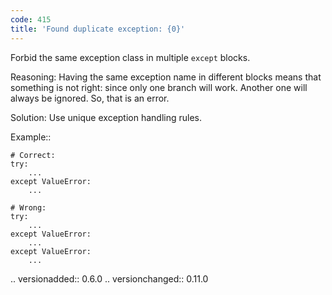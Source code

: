 ```yaml
---
code: 415
title: 'Found duplicate exception: {0}'
---
```



Forbid the same exception class in multiple ``except`` blocks.

Reasoning:
    Having the same exception name in different blocks means
    that something is not right: since only one branch will work.
    Another one will always be ignored. So, that is an error.

Solution:
    Use unique exception handling rules.

Example::

    # Correct:
    try:
        ...
    except ValueError:
        ...

    # Wrong:
    try:
        ...
    except ValueError:
        ...
    except ValueError:
        ...

.. versionadded:: 0.6.0
.. versionchanged:: 0.11.0
